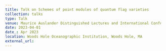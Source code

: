 ```yaml
---
title: Talk on Schemes of point modules of quantum flag varieties
collection: talks
type: Talk
venue: Maurice Auslander Distinguished Lectures and International Conference
date: 2023-04-01
date_: Apr 2023
location: Woods Hole Oceanographic Institution, Woods Hole, MA
external_url: 
---
```

